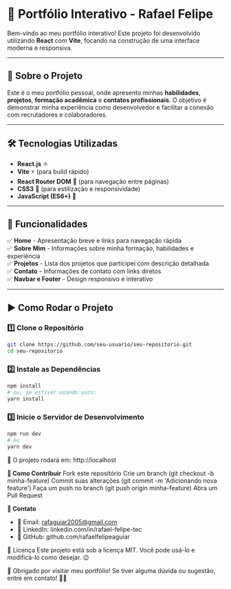# 🚀 Portfólio Interativo - Rafael Felipe

Bem-vindo ao meu portfólio interativo! Este projeto foi desenvolvido utilizando **React** com **Vite**, focando na construção de uma interface moderna e responsiva.

---

## 📌 Sobre o Projeto

Este é o meu portfólio pessoal, onde apresento minhas **habilidades**, **projetos**, **formação acadêmica** e **contatos profissionais**. O objetivo é demonstrar minha experiência como desenvolvedor e facilitar a conexão com recrutadores e colaboradores.

---

## 🛠️ Tecnologias Utilizadas

- **React.js** ⚛️
- **Vite** ⚡ (para build rápido)
- **React Router DOM** 🚏 (para navegação entre páginas)
- **CSS3** 🎨 (para estilização e responsividade)
- **JavaScript (ES6+)** 📜

---

## 🔧 Funcionalidades

✅ **Home** - Apresentação breve e links para navegação rápida  
✅ **Sobre Mim** - Informações sobre minha formação, habilidades e experiência  
✅ **Projetos** - Lista dos projetos que participei com descrição detalhada  
✅ **Contato** - Informações de contato com links diretos  
✅ **Navbar e Footer** - Design responsivo e interativo  

---

## ▶️ Como Rodar o Projeto

### 1️⃣ **Clone o Repositório**
```sh
git clone https://github.com/seu-usuario/seu-repositorio.git
cd seu-repositorio
```

### 2️⃣ **Instale as Dependências**
```sh
npm install
# ou, se estiver usando yarn:
yarn install
```

### 3️⃣ **Inicie o Servidor de Desenvolvimento**
```sh
npm run dev
# ou
yarn dev
```

📌 O projeto rodará em: http://localhost

**🤝 Como Contribuir**
Fork este repositório
Crie um branch (git checkout -b minha-feature)
Commit suas alterações (git commit -m 'Adicionando nova feature')
Faça um push no branch (git push origin minha-feature)
Abra um Pull Request

**📩 Contato**
- 📧 Email: rafaguiar2005@gmail.com
- 🔗 LinkedIn: linkedin.com/in/rafael-felipe-tec
- 🐙 GitHub: github.com/rafaelfelipeaguiar

📝 Licença
Este projeto está sob a licença MIT. Você pode usá-lo e modificá-lo como desejar. 😉

🎉 Obrigado por visitar meu portfólio! Se tiver alguma dúvida ou sugestão, entre em contato! 🚀🔥
